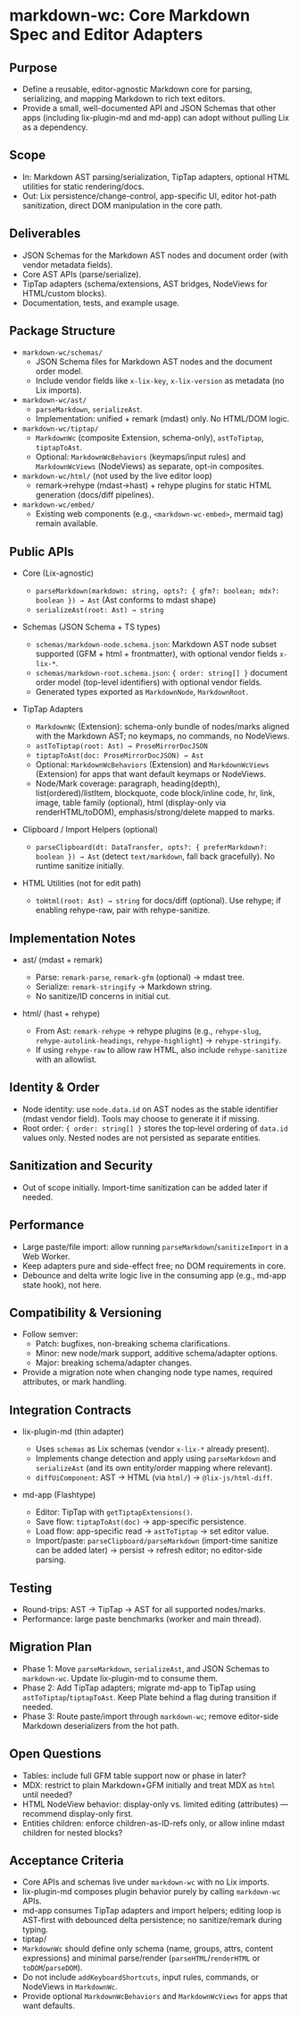# markdown-wc: Core Markdown Spec and Editor Adapters

## Purpose

- Define a reusable, editor-agnostic Markdown core for parsing, serializing, and mapping Markdown to rich text editors.
- Provide a small, well-documented API and JSON Schemas that other apps (including lix-plugin-md and md-app) can adopt without pulling Lix as a dependency.

## Scope

- In: Markdown AST parsing/serialization, TipTap adapters, optional HTML utilities for static rendering/docs.
- Out: Lix persistence/change-control, app-specific UI, editor hot-path sanitization, direct DOM manipulation in the core path.

## Deliverables

- JSON Schemas for the Markdown AST nodes and document order (with vendor metadata fields).
- Core AST APIs (parse/serialize).
- TipTap adapters (schema/extensions, AST bridges, NodeViews for HTML/custom blocks).
- Documentation, tests, and example usage.

## Package Structure

- `markdown-wc/schemas/`
  - JSON Schema files for Markdown AST nodes and the document order model.
  - Include vendor fields like `x-lix-key`, `x-lix-version` as metadata (no Lix imports).
- `markdown-wc/ast/`
  - `parseMarkdown`, `serializeAst`.
  - Implementation: unified + remark (mdast) only. No HTML/DOM logic.
- `markdown-wc/tiptap/`
  - `MarkdownWc` (composite Extension, schema-only), `astToTiptap`, `tiptapToAst`.
  - Optional: `MarkdownWcBehaviors` (keymaps/input rules) and `MarkdownWcViews` (NodeViews) as separate, opt-in composites.
- `markdown-wc/html/` (not used by the live editor loop)
  - remark→rehype (mdast→hast) + rehype plugins for static HTML generation (docs/diff pipelines).
- `markdown-wc/embed/`
  - Existing web components (e.g., `<markdown-wc-embed>`, mermaid tag) remain available.

## Public APIs

- Core (Lix-agnostic)
  - `parseMarkdown(markdown: string, opts?: { gfm?: boolean; mdx?: boolean }) → Ast` (Ast conforms to mdast shape)
  - `serializeAst(root: Ast) → string`

- Schemas (JSON Schema + TS types)
  - `schemas/markdown-node.schema.json`: Markdown AST node subset supported (GFM + html + frontmatter), with optional vendor fields `x-lix-*`.
  - `schemas/markdown-root.schema.json`: `{ order: string[] }` document order model (top-level identifiers) with optional vendor fields.
  - Generated types exported as `MarkdownNode`, `MarkdownRoot`.

- TipTap Adapters
  - `MarkdownWc` (Extension): schema-only bundle of nodes/marks aligned with the Markdown AST; no keymaps, no commands, no NodeViews.
  - `astToTiptap(root: Ast) → ProseMirrorDocJSON`
  - `tiptapToAst(doc: ProseMirrorDocJSON) → Ast`
  - Optional: `MarkdownWcBehaviors` (Extension) and `MarkdownWcViews` (Extension) for apps that want default keymaps or NodeViews.
  - Node/Mark coverage: paragraph, heading(depth), list(ordered)/listItem, blockquote, code block/inline code, hr, link, image, table family (optional), html (display-only via renderHTML/toDOM), emphasis/strong/delete mapped to marks.

- Clipboard / Import Helpers (optional)
  - `parseClipboard(dt: DataTransfer, opts?: { preferMarkdown?: boolean }) → Ast` (detect `text/markdown`, fall back gracefully). No runtime sanitize initially.

- HTML Utilities (not for edit path)
  - `toHtml(root: Ast) → string` for docs/diff (optional). Use rehype; if enabling rehype-raw, pair with rehype-sanitize.

## Implementation Notes

- ast/ (mdast + remark)
  - Parse: `remark-parse`, `remark-gfm` (optional) → mdast tree.
  - Serialize: `remark-stringify` → Markdown string.
  - No sanitize/ID concerns in initial cut.

- html/ (hast + rehype)
  - From Ast: `remark-rehype` → rehype plugins (e.g., `rehype-slug`, `rehype-autolink-headings`, `rehype-highlight`) → `rehype-stringify`.
  - If using `rehype-raw` to allow raw HTML, also include `rehype-sanitize` with an allowlist.

## Identity & Order

- Node identity: use `node.data.id` on AST nodes as the stable identifier (mdast vendor field). Tools may choose to generate it if missing.
- Root order: `{ order: string[] }` stores the top‑level ordering of `data.id` values only. Nested nodes are not persisted as separate entities.

## Sanitization and Security

- Out of scope initially. Import-time sanitization can be added later if needed.

## Performance

- Large paste/file import: allow running `parseMarkdown`/`sanitizeImport` in a Web Worker.
- Keep adapters pure and side-effect free; no DOM requirements in core.
- Debounce and delta write logic live in the consuming app (e.g., md-app state hook), not here.

## Compatibility & Versioning

- Follow semver:
  - Patch: bugfixes, non-breaking schema clarifications.
  - Minor: new node/mark support, additive schema/adapter options.
  - Major: breaking schema/adapter changes.
- Provide a migration note when changing node type names, required attributes, or mark handling.

## Integration Contracts

- lix-plugin-md (thin adapter)
  - Uses `schemas` as Lix schemas (vendor `x-lix-*` already present).
  - Implements change detection and apply using `parseMarkdown` and `serializeAst` (and its own entity/order mapping where relevant).
  - `diffUiComponent`: AST → HTML (via `html/`) → `@lix-js/html-diff`.

- md-app (Flashtype)
  - Editor: TipTap with `getTiptapExtensions()`.
  - Save flow: `tiptapToAst(doc)` → app-specific persistence.
  - Load flow: app-specific read → `astToTiptap` → set editor value.
  - Import/paste: `parseClipboard/parseMarkdown` (import-time sanitize can be added later) → persist → refresh editor; no editor-side parsing.

## Testing

- Round-trips: AST → TipTap → AST for all supported nodes/marks.
- Performance: large paste benchmarks (worker and main thread).

## Migration Plan

- Phase 1: Move `parseMarkdown`, `serializeAst`, and JSON Schemas to `markdown-wc`. Update lix-plugin-md to consume them.
- Phase 2: Add TipTap adapters; migrate md-app to TipTap using `astToTiptap`/`tiptapToAst`. Keep Plate behind a flag during transition if needed.
- Phase 3: Route paste/import through `markdown-wc`; remove editor-side Markdown deserializers from the hot path.

## Open Questions

- Tables: include full GFM table support now or phase in later?
- MDX: restrict to plain Markdown+GFM initially and treat MDX as `html` until needed?
- HTML NodeView behavior: display-only vs. limited editing (attributes) — recommend display-only first.
- Entities children: enforce children-as-ID-refs only, or allow inline mdast children for nested blocks?

## Acceptance Criteria

- Core APIs and schemas live under `markdown-wc` with no Lix imports.
- lix-plugin-md composes plugin behavior purely by calling `markdown-wc` APIs.
- md-app consumes TipTap adapters and import helpers; editing loop is AST-first with debounced delta persistence; no sanitize/remark during typing.
 - tiptap/
  - `MarkdownWc` should define only schema (name, groups, attrs, content expressions) and minimal parse/render (`parseHTML`/`renderHTML` or `toDOM`/`parseDOM`).
  - Do not include `addKeyboardShortcuts`, input rules, commands, or NodeViews in `MarkdownWc`.
  - Provide optional `MarkdownWcBehaviors` and `MarkdownWcViews` for apps that want defaults.
